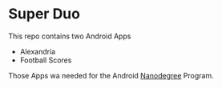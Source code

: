 # Super Duo

This repo contains two Android Apps
  * Alexandria
  * Football Scores
 
Those Apps wa needed for the Android [Nanodegree](https://www.udacity.com/nanodegree "Nanodegree") Program.
